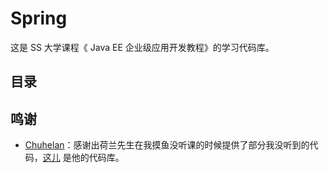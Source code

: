 # Spring

这是 SS 大学课程《 Java EE 企业级应用开发教程》的学习代码库。

## 目录



## 鸣谢

- [Chuhelan](https://github.com/chuhelan)：感谢出荷兰先生在我摸鱼没听课的时候提供了部分我没听到的代码，[这儿](https://github.com/chuhelan/spring) 是他的代码库。

